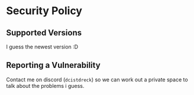 # Security Policy

## Supported Versions

I guess the newest version :D

## Reporting a Vulnerability

Contact me on discord (`dcistdreck`) so we can work out a private space to talk about the problems i guess.
